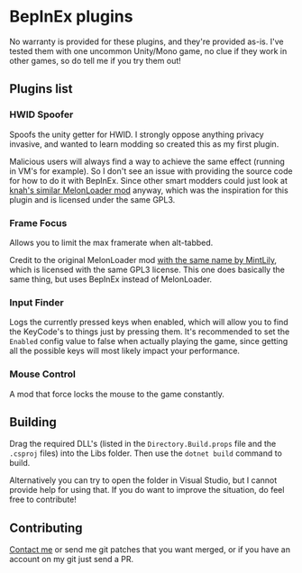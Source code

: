 # BepInEx plugins

No warranty is provided for these plugins, and they're provided as-is.
I've tested them with one uncommon Unity/Mono game, no clue if they work in other games, so do tell me if you try them out!

## Plugins list

### HWID Spoofer

Spoofs the unity getter for HWID.
I strongly oppose anything privacy invasive, and wanted to learn modding so created this as my first plugin.

Malicious users will always find a way to achieve the same effect (running in VM's for example).
So I don't see an issue with providing the source code for how to do it with BepInEx.
Since other smart modders could just look at [knah's similar MelonLoader mod](https://github.com/knah/ML-UniversalMods#hwidpatch) anyway, which was the inspiration for this plugin and is licensed under the same GPL3.

### Frame Focus

Allows you to limit the max framerate when alt-tabbed.

Credit to the original MelonLoader mod [with the same name by MintLily](https://github.com/MintLily/FrameFocus), which is licensed with the same GPL3 license.
This one does basically the same thing, but uses BepInEx instead of MelonLoader.

### Input Finder

Logs the currently pressed keys when enabled, which will allow you to find the KeyCode's to things just by pressing them.
It's recommended to set the `Enabled` config value to false when actually playing the game, since getting all the possible keys will most likely impact your performance.

### Mouse Control

A mod that force locks the mouse to the game constantly.

## Building

Drag the required DLL's (listed in the `Directory.Build.props` file and the `.csproj` files) into the Libs folder.
Then use the `dotnet build` command to build.

Alternatively you can try to open the folder in Visual Studio, but I cannot provide help for using that.
If you do want to improve the situation, do feel free to contribute!

## Contributing

[Contact me](https://ljoonal.xyz/contact) or send me git patches that you want merged, or if you have an account on my git just send a PR.
